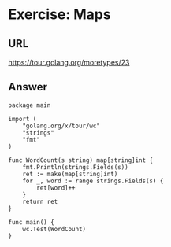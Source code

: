 # Exercise: Maps

## URL
https://tour.golang.org/moretypes/23

## Answer
```
package main

import (
	"golang.org/x/tour/wc"
	"strings"
	"fmt"
)

func WordCount(s string) map[string]int {
	fmt.Println(strings.Fields(s))
	ret := make(map[string]int)
	for _, word := range strings.Fields(s) {
		ret[word]++
	}
	return ret
}

func main() {
	wc.Test(WordCount)
}
```
